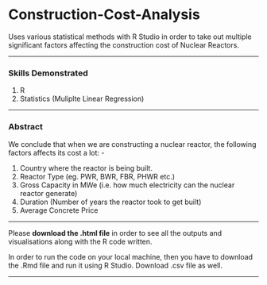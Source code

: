# Construction-Cost-Analysis

Uses various statistical methods with R Studio in order to take out multiple significant factors affecting the construction cost of Nuclear Reactors.

***

### Skills Demonstrated

1) R
2) Statistics (Muliplte Linear Regression)

***

### Abstract

We conclude that when we are constructing a nuclear reactor, the following factors affects its cost a lot: -

1)	Country where the reactor is being built.
2)	Reactor Type (eg. PWR, BWR, FBR, PHWR etc.)
3)	Gross Capacity in MWe (i.e. how much electricity can the nuclear reactor generate)
4)	Duration (Number of years the reactor took to get built)
5)	Average Concrete Price

***

Please **download the .html file** in order to see all the outputs and visualisations along with the R code written.

In order to run the code on your local machine, then you have to download the .Rmd file and run it using R Studio. Download .csv file as well.

***
